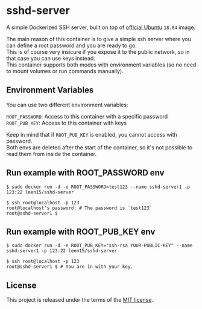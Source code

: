 # sshd-server
 
A simple Dockerized SSH server, built on top of [official Ubuntu](https://registry.hub.docker.com/_/ubuntu/) `18.04` image.   

The main reason of this container is to give a simple ssh server where you can define a root password and you are ready to go.   
This is of course very insicure if you expose it to the public network, so in that case you can use keys instead.   
This container supports both modes with environment variables (so no need to mount volumes or run commands manually).   


## Environment Variables  
You can use two different environment variables:   

`ROOT_PASSWORD`: Access to this container with a specific password    
`ROOT_PUB_KEY`: Access to this container with keys   

Keep in mind that if `ROOT_PUB_KEY` is enabled, you cannot access with password.    
Both envs are deleted after the start of the container, so it's not possible to read them from inside the container.   

## Run example with ROOT_PASSWORD env

```
$ sudo docker run -d -e ROOT_PASSWORD=test123 --name sshd-server1 -p 123:22 leen15/sshd-server 

$ ssh root@localhost -p 123
root@localhost's password: # The password is `test123`
root@sshd-server1 $
```

## Run example with ROOT_PUB_KEY env

```
$ sudo docker run -d -e ROOT_PUB_KEY="ssh-rsa YOUR-PUBLIC-KEY" --name sshd-server1 -p 123:22 leen15/sshd-server

$ ssh root@localhost -p 123
root@sshd-server1 $ # You are in with your key.
```

## License

This project is released under the terms of the [MIT license](http://en.wikipedia.org/wiki/MIT_License).
